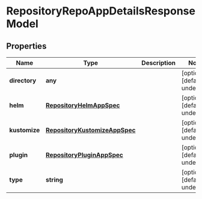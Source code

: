 # RepositoryRepoAppDetailsResponseModel

## Properties

Name | Type | Description | Notes
------------ | ------------- | ------------- | -------------
**directory** | **any** |  | [optional] [default to undefined]
**helm** | [**RepositoryHelmAppSpec**](RepositoryHelmAppSpec.md) |  | [optional] [default to undefined]
**kustomize** | [**RepositoryKustomizeAppSpec**](RepositoryKustomizeAppSpec.md) |  | [optional] [default to undefined]
**plugin** | [**RepositoryPluginAppSpec**](RepositoryPluginAppSpec.md) |  | [optional] [default to undefined]
**type** | **string** |  | [optional] [default to undefined]


